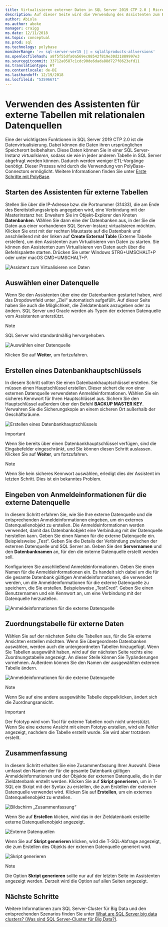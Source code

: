 ```yaml
---
title: Virtualisieren externer Daten in SQL Server 2019 CTP 2.0 | Microsoft-Dokumentation
description: Auf dieser Seite wird die Verwendung des Assistenten zum Erstellen externer Tabellen für relationale Datenquellen detailliert beschrieben.
author: Abiola
ms.author: aboke
manager: craigg
ms.date: 12/11/2018
ms.topic: conceptual
ms.prod: sql
ms.technology: polybase
monikerRange: '>= sql-server-ver15 || = sqlallproducts-allversions'
ms.openlocfilehash: a8f5f55dfa0a569ec88542f819e30d21889997e3
ms.sourcegitcommit: 33712a0587c1cdc90de6dada88d727f8623efd11
ms.translationtype: HT
ms.contentlocale: de-DE
ms.lasthandoff: 12/19/2018
ms.locfileid: "53596671"
---
```

# <a name="use-the-external-table-wizard-with-relational-data-sources"></a>Verwenden des Assistenten für externe Tabellen mit relationalen Datenquellen

Eine der wichtigsten Funktionen in SQL Server 2019 CTP 2.0 ist die Datenvirtualisierung. Dabei können die Daten ihren ursprünglichen Speicherort beibehalten. Diese Daten können Sie in einer SQL Server-Instanz *virtualisieren*, sodass sie wie in jeder anderen Tabelle in SQL Server abgefragt werden können. Dadurch werden weniger ETL-Vorgänge benötigt. Dieser Prozess wird durch die Verwendung von PolyBase-Connectors ermöglicht. Weitere Informationen finden Sie unter [Erste Schritte mit PolyBase](polybase-guide.md).

## <a name="start-the-external-table-wizard"></a>Starten des Assistenten für externe Tabellen

Stellen Sie über die IP-Adresse bzw. die Portnummer (31433), die am Ende des Bereitstellungsskripts angegeben wird, eine Verbindung mit der Masterinstanz her. Erweitern Sie im Objekt-Explorer den Knoten **Datenbanken**. Wählen Sie dann eine der Datenbanken aus, in der Sie die Daten aus einer vorhandenen SQL Server-Instanz virtualisieren möchten. Klicken Sie erst mit der rechten Maustaste auf die Datenbank und anschließend mit der linken auf **Create External Table** (Externe Tabelle erstellen), um den Assistenten zum Virtualisieren von Daten zu starten. Sie können den Assistenten zum Virtualisieren von Daten auch über die Befehlspalette starten. Drücken Sie unter Windows STRG+UMSCHALT+P oder unter macOS CMD+UMSCHALT+P.

![Assistent zum Virtualisieren von Daten](media/data-virtualization/virtualize-data-wizard.png)
## <a name="select-a-data-source"></a>Auswählen einer Datenquelle

Wenn Sie den Assistenten über eine der Datenbanken gestartet haben, wird das Dropdownfeld unter „Ziel“ automatisch aufgefüllt. Auf dieser Seite haben Sie auch die Möglichkeit, die Zieldatenbank anzugeben oder zu ändern. SQL Server und Oracle werden als Typen der externen Datenquelle vom Assistenten unterstützt.

> [!NOTE]
>SQL Server wird standardmäßig hervorgehoben.


![Auswählen einer Datenquelle](media/data-virtualization/select-data-source.png)

Klicken Sie auf **Weiter**, um fortzufahren.

## <a name="create-a-database-master-key"></a>Erstellen eines Datenbankhauptschlüssels

In diesem Schritt sollten Sie einen Datenbankhauptschlüssel erstellen. Sie müssen einen Hauptschlüssel erstellen. Dieser sichert die von einer externen Datenquelle verwendeten Anmeldeinformationen. Wählen Sie ein sicheres Kennwort für Ihren Hauptschlüssel aus. Sichern Sie den Hauptschlüssel außerdem über den Befehl **BACKUP MASTER KEY**. Verwahren Sie die Sicherungskopie an einem sicheren Ort außerhalb der Geschäftsräume.

![Erstellen eines Datenbankhauptschlüssels](media/data-virtualization/virtualize-data-master-key.png)

> [!IMPORTANT]
> Wenn Sie bereits über einen Datenbankhauptschlüssel verfügen, sind die Eingabefelder eingeschränkt, und Sie können diesen Schritt auslassen. Klicken Sie auf **Weiter**, um fortzufahren.

> [!NOTE]
> Wenn Sie kein sicheres Kennwort auswählen, erledigt dies der Assistent im letzten Schritt. Dies ist ein bekanntes Problem.

## <a name="enter-external-data-source-credentials"></a>Eingeben von Anmeldeinformationen für die externe Datenquelle

In diesem Schritt erfahren Sie, wie Sie Ihre externe Datenquelle und die entsprechenden Anmeldeinformationen eingeben, um ein externes Datenquellenobjekt zu erstellen. Die Anmeldeinformationen werden verwendet, damit das Datenbankobjekt eine Verbindung mit der Datenquelle herstellen kann. Geben Sie einen Namen für die externe Datenquelle ein. Beispielsweise „Test“. Geben Sie die Details der Verbindung zwischen der externen Datenquelle und SQL Server an. Geben Sie den **Servernamen** und den **Datenbanknamen** an, für den die externe Datenquelle erstellt werden soll.

Konfigurieren Sie anschließend Anmeldeinformationen. Geben Sie einen Namen für die Anmeldeinformationen ein. Es handelt sich dabei um die für die gesamte Datenbank gültigen Anmeldeinformationen, die verwendet werden, um die Anmeldeinformationen für die externe Datenquelle zu speichern, die Sie erstellen. Beispielsweise „TestCred“. Geben Sie einen Benutzernamen und ein Kennwort an, um eine Verbindung mit der Datenquelle herzustellen.

![Anmeldeinformationen für die externe Datenquelle](media/data-virtualization/data-source-credentials.png)

## <a name="external-data-table-mapping"></a>Zuordnungstabelle für externe Daten

Wählen Sie auf der nächsten Seite die Tabellen aus, für die Sie externe Ansichten erstellen möchten. Wenn Sie übergeordnete Datenbanken auswählen, werden auch die untergeordneten Tabellen hinzugefügt. Wenn Sie Tabellen ausgewählt haben, wird auf der nächsten Seite rechts eine Zuordnungstabelle angezeigt. An dieser Stelle können Sie Typänderungen vornehmen. Außerdem können Sie den Namen der ausgewählten externen Tabelle ändern.

![Anmeldeinformationen für die externe Datenquelle](media/data-virtualization/data-table-mapping.png)

> [!NOTE]
>Wenn Sie auf eine andere ausgewählte Tabelle doppelklicken, ändert sich die Zuordnungsansicht.

> [!IMPORTANT]
>Der Fototyp wird vom Tool für externe Tabellen noch nicht unterstützt. Wenn Sie eine externe Ansicht mit einem Fototyp erstellen, wird ein Fehler angezeigt, nachdem die Tabelle erstellt wurde. Sie wird aber trotzdem erstellt.

## <a name="summary"></a>Zusammenfassung

In diesem Schritt erhalten Sie eine Zusammenfassung Ihrer Auswahl. Diese umfasst den Namen der für die gesamte Datenbank gültigen Anmeldeinformationen und der Objekte der externen Datenquelle, die in der Zieldatenbank erstellt werden. Klicken Sie auf **Skript generieren**, um in T-SQL ein Skript mit der Syntax zu erstellen, die zum Erstellen der externen Datenquelle verwendet wird. Klicken Sie auf **Erstellen**, um ein externes Datenquellenobjekt zu erstellen.

![Bildschirm „Zusammenfassung“](media/data-virtualization/virtualize-data-summary.png)

Wenn Sie auf **Erstellen** klicken, wird das in der Zieldatenbank erstellte externe Datenquellenobjekt angezeigt.

![Externe Datenquellen](media/data-virtualization/external-data-sources.png)

Wenn Sie auf **Skript generieren** klicken, wird die T-SQL-Abfrage angezeigt, die zum Erstellen des Objekts der externen Datenquelle generiert wird.

![Skript generieren](media/data-virtualization/generated-script.png)

> [!NOTE]
> Die Option **Skript generieren** sollte nur auf der letzten Seite im Assistenten angezeigt werden. Derzeit wird die Option auf allen Seiten angezeigt.

## <a name="next-steps"></a>Nächste Schritte

Weitere Informationen zum SQL Server-Cluster für Big Data und den entsprechenden Szenarios finden Sie unter [What are SQL Server big data clusters? (Was sind SQL Server-Cluster für Big Data?)](../../big-data-cluster/big-data-cluster-overview.md).
